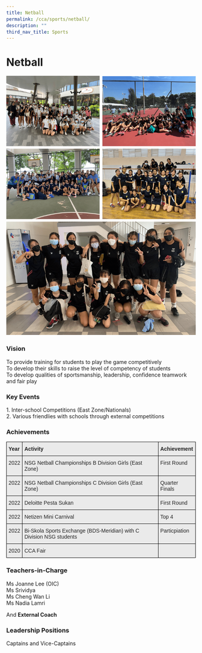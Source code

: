 ```yaml
---
title: Netball
permalink: /cca/sports/netball/
description: ""
third_nav_title: Sports
---
```

Netball
=======


![](/images/netballmin.png)


### Vision  

To provide training for students to play the game competitively <br>
To develop their skills to raise the level of competency of students <br> 
To develop qualities of sportsmanship, leadership, confidence teamwork and fair play  

  

### Key Events

1\.  Inter-school Competitions (East Zone/Nationals) <br>
2\.  Various friendlies with schools through external competitions

  

### Achievements

<style type="text/css">
.tg  {border-collapse:collapse;border-spacing:0;}
.tg td{border-color:black;border-style:solid;border-width:1px;font-family:Arial, sans-serif;font-size:14px;
  overflow:hidden;padding:10px 5px;word-break:normal;}
.tg th{border-color:black;border-style:solid;border-width:1px;font-family:Arial, sans-serif;font-size:14px;
  font-weight:normal;overflow:hidden;padding:10px 5px;word-break:normal;}
.tg .tg-y7qa{background-color:#EAEAEA;color:#222;text-align:left;vertical-align:top}
.tg .tg-rj1p{background-color:#EAEAEA;color:#222;font-weight:bold;text-align:left;vertical-align:top}
</style>
<table class="tg">
<thead>
  <tr>
    <th class="tg-rj1p">Year</th>
    <th class="tg-rj1p">Activity</th>
    <th class="tg-rj1p">Achievement</th>
  </tr>
</thead>
<tbody>
  <tr>
    <td class="tg-y7qa">2022</td>
    <td class="tg-y7qa">NSG Netball Championships B Division Girls (East Zone)</td>
    <td class="tg-y7qa">First Round</td>
  </tr>
  <tr>
    <td class="tg-y7qa">2022</td>
    <td class="tg-y7qa">NSG Netball Championships C Division Girls (East Zone)</td>
    <td class="tg-y7qa">Quarter Finals</td>
  </tr>
  <tr>
    <td class="tg-y7qa">2022</td>
    <td class="tg-y7qa">Deloitte Pesta Sukan</td>
    <td class="tg-y7qa">First Round</td>
  </tr>
  <tr>
    <td class="tg-y7qa">2022</td>
    <td class="tg-y7qa">Netizen Mini Carnival</td>
    <td class="tg-y7qa">Top 4</td>
  </tr>
  <tr>
    <td class="tg-y7qa">2022</td>
    <td class="tg-y7qa">Bi-Skola Sports Exchange (BDS-Meridian) with C Division NSG students</td>
    <td class="tg-y7qa">Particpiation</td>
  </tr>
  <tr>
    <td class="tg-y7qa">2020</td>
    <td class="tg-y7qa">CCA Fair</td>
    <td class="tg-y7qa"> </td>
  </tr>
</tbody>
</table>



### Teachers-in-Charge  

Ms Joanne Lee (OIC) <br>Ms Srividya <br>
Ms Cheng Wan Li <br>
Ms Nadia Lamri  

  

And <b>External Coach</b>

### Leadership Positions

Captains and Vice-Captains